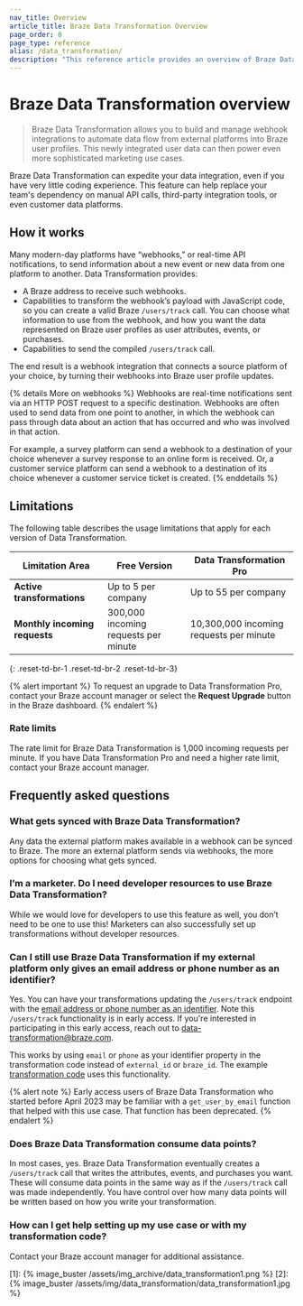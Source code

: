```yaml
---
nav_title: Overview
article_title: Braze Data Transformation Overview
page_order: 0
page_type: reference
alias: /data_transformation/
description: "This reference article provides an overview of Braze Data Transformation, frequently asked questions, and product limitations."
---
```


# Braze Data Transformation overview

> Braze Data Transformation allows you to build and manage webhook integrations to automate data flow from external platforms into Braze user profiles. This newly integrated user data can then power even more sophisticated marketing use cases.

Braze Data Transformation can expedite your data integration, even if you have very little coding experience. This feature can help replace your team's dependency on manual API calls, third-party integration tools, or even customer data platforms.

## How it works

Many modern-day platforms have “webhooks,” or real-time API notifications, to send information about a new event or new data from one platform to another. Data Transformation provides:

- A Braze address to receive such webhooks.
- Capabilities to transform the webhook’s payload with JavaScript code, so you can create a valid Braze `/users/track` call. You can choose what information to use from the webhook, and how you want the data represented on Braze user profiles as user attributes, events, or purchases.
- Capabilities to send the compiled `/users/track` call.

The end result is a webhook integration that connects a source platform of your choice, by turning their webhooks into Braze user profile updates.

{% details More on webhooks %}
Webhooks are real-time notifications sent via an HTTP POST request to a specific destination. Webhooks are often used to send data from one point to another, in which the webhook can pass through data about an action that has occurred and who was involved in that action.

For example, a survey platform can send a webhook to a destination of your choice whenever a survey response to an online form is received. Or, a customer service platform can send a webhook to a destination of its choice whenever a customer service ticket is created.
{% enddetails %}

## Limitations

The following table describes the usage limitations that apply for each version of Data Transformation.

| Limitation Area | Free Version | Data Transformation Pro |
|----|----|----|
| **Active transformations** | Up to 5 per company | Up to 55 per company |
| **Monthly incoming requests** | 300,000 incoming requests per minute | 10,300,000 incoming requests per minute |
{: .reset-td-br-1 .reset-td-br-2 .reset-td-br-3}

{% alert important %}
To request an upgrade to Data Transformation Pro, contact your Braze account manager or select the **Request Upgrade** button in the Braze dashboard.
{% endalert %}

### Rate limits

The rate limit for Braze Data Transformation is 1,000 incoming requests per minute. If you have Data Transformation Pro and need a higher rate limit, contact your Braze account manager.

## Frequently asked questions

### What gets synced with Braze Data Transformation?

Any data the external platform makes available in a webhook can be synced to Braze. The more an external platform sends via webhooks, the more options for choosing what gets synced.

### I’m a marketer. Do I need developer resources to use Braze Data Transformation?

While we would love for developers to use this feature as well, you don’t need to be one to use this! Marketers can also successfully set up transformations without developer resources.

### Can I still use Braze Data Transformation if my external platform only gives an email address or phone number as an identifier?

Yes. You can have your transformations updating the `/users/track` endpoint with the [email address or phone number as an identifier]({{site.baseurl}}/api/endpoints/user_data/post_user_track/#example-request-for-updating-a-user-profile-by-email-address). Note this `/users/track` functionality is in early access. If you're interested in participating in this early access, reach out to [data-transformation@braze.com](mailto:data-transformation@braze.com).

This works by using `email` or `phone` as your identifier property in the transformation code instead of `external_id` or `braze_id`. The example [transformation code]({{site.baseurl}}/user_guide/data_and_analytics/data_transformation/overview/#example-transformation-code) uses this functionality.

{% alert note %}
Early access users of Braze Data Transformation who started before April 2023 may be familiar with a `get_user_by_email` function that helped with this use case. That function has been deprecated.
{% endalert %}

### Does Braze Data Transformation consume data points?

In most cases, yes. Braze Data Transformation eventually creates a `/users/track` call that writes the attributes, events, and purchases you want. These will consume data points in the same way as if the `/users/track` call was made independently. You have control over how many data points will be written based on how you write your transformation.

### How can I get help setting up my use case or with my transformation code?

Contact your Braze account manager for additional assistance.


[1]: {% image_buster /assets/img_archive/data_transformation1.png %}
[2]: {% image_buster /assets/img/data_transformation/data_transformation1.jpg %}